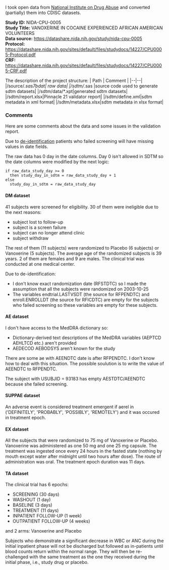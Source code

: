 I took open data from [National Institute on Drug Abuse](https://datashare.nida.nih.gov) 
and converted (partially) them into CDISC datasets.

**Study ID:** NIDA-CPU-0005  
**Study Title:** VANOXERINE IN COCAINE EXPERIENCED AFRICAN AMERICAN VOLUNTEERS  
**Data source:** https://datashare.nida.nih.gov/study/nida-cpu-0005  
**Protocol:** https://datashare.nida.nih.gov/sites/default/files/studydocs/14227/CPU0005-Protocol.pdf  
**CRF:** https://datashare.nida.nih.gov/sites/default/files/studydocs/14227/CPU0005-CRF.pdf  

The description of the project structure:
| Path | Comment |
|--|--|
|/source/*.sas7bdat| raw data|
|/sdtm/*.sas |source code used to generate sdtm datasets|
|/sdtm/data/*.xpt|generated sdtm datasets|
|/sdtm/report.xlsx|Pinnacle 21 validator report|
|/sdtm/define.xml|sdtm metadata in xml format|
|/sdtm/metadata.xlsx|sdtm metadata in xlsx format|

### Comments

Here are some comments about the data and some issues in the validation report.

Due to [de-identification](https://datashare.nida.nih.gov/sites/default/files/studydocs/14227/CPU0005-DeidentificationNotes_0.pdf) patients who failed screening will have missing values in date fields.

The raw data has 0 day in the date columns.
Day 0 isn't allowed in SDTM so the date columns were modified by the next logic:
```
if raw_data_study_day >= 0
  then study_day_in_sdtm = raw_data_study_day + 1
else
  study_day_in_sdtm = raw_data_study_day
```

#### DM dataset

41 subjects were screened for eligibility.
30 of them were ineligible due to the next reasons:
- subject lost to follow-up
- subject is a screen failure
- subject can no longer attend clinic
- subject withdraw

The rest of them (11 subjects) were randomized to Placebo (6 subjects) or Vanoxerine (5 subjects). 
The average age of the randomized subjects is 39 years. 2 of them are females and 9 are males.
The clinical trial was conducted at one medical center.

Due to de-identification: 
- I don't know exact randomization date (RFSTDTC) so I made the assumption that
all the subjects were randomized on 2003-10-25
- The variables endtrial.LASTVSDT (the source for RFPENDTC) and enroll.ENROLLDT (the source for RFICDTC) 
are empty for the subjects who failed screening so these variables are empty for these subjects.

#### AE dataset

I don't have access to the MedDRA dictionary so:
- Dictionary-derived text descriptions of the MedDRA variables (AEPTCD AEHLTCD etc.) aren't provided
- AEDECOD AEBODSYS aren't known for the study

There are some ae with AEENDTC date is after RFPENDTC. 
I don't know how to deal with this situation.
The possible soulution is to write the value of AEENDTC to RFPENDTC.

The subject with USUBJID = 93183 has empty AESTDTC/AEENDTC because she failed screening. 

#### SUPPAE dataset

An adverse event is considered treatment emergent if aerel in ('DEFINITELY', 'PROBABLY', 'POSSIBLY', 'REMOTELY')
and it was occured in treatment epoch.

#### EX dataset

All the subjects that were randomized to 75 mg of Vanoxerine or Placebo.
Vanoxerine was administered as one 50 mg and one 25 mg capsule.
The treatment was ingested once every 24 hours in the fasted state 
(nothing by mouth except water after midnight until two hours after dose).
The route of administration was oral.
The treatment epoch duration was 11 days.

#### TA dataset

The clinical trial has 6 epochs:
- SCREENING             (30 days)
- WASHOUT               (1 day)
- BASELINE              (3 days)
- TREATMENT             (11 days)
- INPATIENT FOLLOW-UP   (1 week)
- OUTPATIENT FOLLOW-UP  (4 weeks)

and 2 arms: Vanoxerine and Placebo

Subjects who demonstrate a significant decrease in WBC or ANC during the initial inpatient phase
will not be discharged but followed as in-patients until blood counts return within the normal range.
They will then be re-challenged with the same treatment as the one they received during the initial phase, 
i.e., study drug or placebo.
